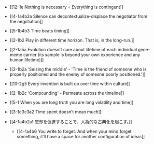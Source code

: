 - [[12-1e Nothing is necessary = Everything is contingent]]
- [[4-1a4b2a Silence can decontextualize-displace the negotiator from the negotiation]]
- [[5-1b4b3 Time beats timing]]
- [[2-1b2 Play in different time horizon. That is, in the long-run.]]
- [[2-1a5a Evolution doesn't care about lifetime of each individual gene-meme carrier (its sample is beyond your own experience and any human lifetime)]]
- [[2-1b2a 'Seizing the middle' - 'Time is the friend of someone who is properly positioned and the enemy of someone poorly positioned.']]
- [[10-2g5 Every invention is built up over time within culture]]
- [[2-1b2c 'Compounding' - Permeate across the timeline]]
- [[5-1 When you are long truth you are long volatility and time]]

- [[3-1c3c3a2 Time spent doesn't mean much]]

- [[4-1a4b2a1 忘却を促進することで、人為的な古典化を起こす。]]
	- [[4-1a4b6 You write to forget. And when your mind forget something, it’ll have a space for another configuration of ideas]]
